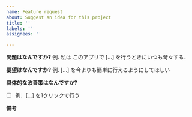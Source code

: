 ```yaml
---
name: Feature request
about: Suggest an idea for this project
title: ''
labels: ''
assignees: ''

---
```


**問題はなんですか?**
例. 私は このアプリで [...] を行うときにいつも苛々する．

**要望はなんですか?**
例. [...] を今よりも簡単に行えるようにしてほしい

**具体的な改善策はなんですか?**
- [ ] 例．[...] を1クリックで行う

**備考**
